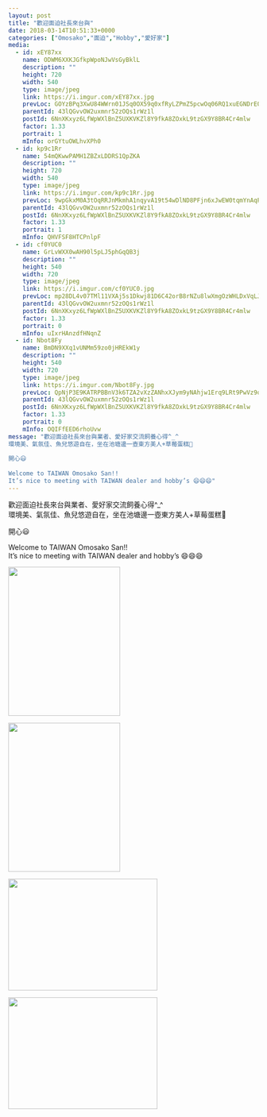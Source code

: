 ```yaml
---
layout: post
title: "歡迎面迫社長來台與" 
date: 2018-03-14T10:51:33+0000 
categories: ["Omosako","面迫","Hobby","愛好家"] 
media:
  - id: xEY87xx
    name: ODWM6XXKJGfkpWpoNJwVsGyBklL
    description: ""   
    height: 720
    width: 540
    type: image/jpeg
    link: https://i.imgur.com/xEY87xx.jpg
    prevLoc: GOYzBPq3XwU84WWrn01JSq0OX59q0xfRyLZPmZ5pcwOq06RQ1xuEGNDrE0EQTXrpRqy1QJFE398Zpq0vSVg4NByjRGiRr1WLP69jSqyDwGqkB8Fop40kvLRPtQGmyvn45Bf3nvNMAMB4TN4lV3YWgPu2EXr7GwWxFO0jxOJ36XIj11A7QXqEhAQx1RRrJJf37yGNW62AC9ZN7y8JqKuxoLxRA7G9I8WQvO7xnNI9GR0BWnROIV2Y6KGKW4UMAlzlJgRNuzG
    parentId: 43lQGvvOW2uxmnr52zOQs1rWz1l
    postId: 6NnXKxyz6LfWpWXlBnZ5UXKVKZl8Y9fkA8ZOxkL9tzGX9Y8BR4Cr4mlw
    factor: 1.33
    portrait: 1
    mInfo: orGYtuOWLhvXPh0
  - id: kp9c1Rr
    name: 54mQKwwPAMH1ZBZxLDDRS1QpZKA
    description: ""   
    height: 720
    width: 540
    type: image/jpeg
    link: https://i.imgur.com/kp9c1Rr.jpg
    prevLoc: 9wpGkxM0A3tOqRRJnMkmhA1nqyvA19t54wDlND8PFjn6xJwEW0tqmYnAqPqMuAGo2Eq18ZS41W0N5ZGwcorw2yO6D1hj1QEoMkkXF85PGR8rQptrN1p46oEGIJRygxjY6Xt86N64NnXJHRz438NLNksv4AV1En7mTNlMLNZgYmF7GGzZ0YvQH9Pp4DD2jBFLlRY5n29yHjYyMN4ROrSYzvg9WwMGTlME0JPlZzTjlwZQmwZ3SBNjjB9Ylvt2LXz9XWOXuNR
    parentId: 43lQGvvOW2uxmnr52zOQs1rWz1l
    postId: 6NnXKxyz6LfWpWXlBnZ5UXKVKZl8Y9fkA8ZOxkL9tzGX9Y8BR4Cr4mlw
    factor: 1.33
    portrait: 1
    mInfo: QHVFSF8HTCPnlpF
  - id: cf0YUC0
    name: GrLvWXX0wAH90l5pLJ5phGqQB3j
    description: ""   
    height: 540
    width: 720
    type: image/jpeg
    link: https://i.imgur.com/cf0YUC0.jpg
    prevLoc: mp28DL4v07TMl11VXAj5s1Dkwj81D6C42orB8rNZu8lwXmgOzWHLDxVqLJLEcOmrLmj9wJsx5wlnLG64uJV6Gm9GZJirk6W4jgKET7AmZQOADgijPY0p29N0FB7Xxg9kjwtR2YON4rWxFq1plDPL15cLRvpG7QP0F9NDm9Yj7lCOkk34QlLptZw0q33DkAf1xm2r7EJnC7qKvrP850hXzEGJYjD1Hj7zPgg312sXYVG75QnWSg2yKqwXMycqrANrZ0jjuyZ
    parentId: 43lQGvvOW2uxmnr52zOQs1rWz1l
    postId: 6NnXKxyz6LfWpWXlBnZ5UXKVKZl8Y9fkA8ZOxkL9tzGX9Y8BR4Cr4mlw
    factor: 1.33
    portrait: 0
    mInfo: uIxrHAnzdfHNqnZ
  - id: Nbot8Fy
    name: BmDN9XXq1vUNMm59zo0jHREkW1y
    description: ""   
    height: 540
    width: 720
    type: image/jpeg
    link: https://i.imgur.com/Nbot8Fy.jpg
    prevLoc: QpNjP3E9KATRPBBnV3k6TZA2vXzZANhxXJym9yNAhjw1Erq9LRt9PwVz9o97szyvnyr4X0c7VRoKOJ2rirj84W3E86s6mLPpQVzZSWxKGAOxwMTqjJZRx8zZTn2wnOm0K9ip6JvDRPpBiVx0nLBDPktDGXPgLlgNU6AmD6zG1jFEVV6YyOlgCDzkXNNYBPhyAw3YqKK1CW2yyP4Q41hEoLODOYJRCWB2X44G0ECnwv6LR50RUKPYN9qRpYHxMyD80RqOfvq
    parentId: 43lQGvvOW2uxmnr52zOQs1rWz1l
    postId: 6NnXKxyz6LfWpWXlBnZ5UXKVKZl8Y9fkA8ZOxkL9tzGX9Y8BR4Cr4mlw
    factor: 1.33
    portrait: 0
    mInfo: OQIFfEED6rhoUvw
message: "歡迎面迫社長來台與業者、愛好家交流飼養心得^_^  
環境美、氣氛佳、魚兒悠遊自在，坐在池塘邊一壺東方美人+草莓蛋糕🍰  
  
開心😃  
  
Welcome to TAIWAN Omosako San!!  
It’s nice to meeting with TAIWAN dealer and hobby’s 😄😄😄"
---
```


歡迎面迫社長來台與業者、愛好家交流飼養心得^_^  
環境美、氣氛佳、魚兒悠遊自在，坐在池塘邊一壺東方美人+草莓蛋糕🍰  
  
開心😃  
  
Welcome to TAIWAN Omosako San!!  
It’s nice to meeting with TAIWAN dealer and hobby’s 😄😄😄


[//]: #media:  
<a href="https://i.imgur.com/xEY87xx.jpg"><img src="https://i.imgur.com/xEY87xx.jpg" height="300" width="225" /></a> 
  

<a href="https://i.imgur.com/kp9c1Rr.jpg"><img src="https://i.imgur.com/kp9c1Rr.jpg" height="300" width="225" /></a> 
  

<a href="https://i.imgur.com/cf0YUC0.jpg"><img src="https://i.imgur.com/cf0YUC0.jpg" height="225" width="300" /></a> 
  

<a href="https://i.imgur.com/Nbot8Fy.jpg"><img src="https://i.imgur.com/Nbot8Fy.jpg" height="225" width="300" /></a> 
 
